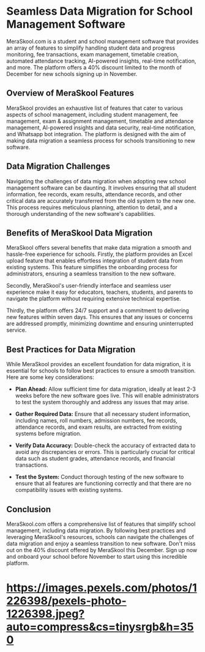 # Seamless Data Migration for School Management Software

MeraSkool.com is a student and school management software that provides an array of features to simplify handling student data and progress monitoring, fee transactions, exam management, timetable creation, automated attendance tracking, AI-powered insights, real-time notification, and more. The platform offers a 40% discount limited to the month of December for new schools signing up in November.

## Overview of MeraSkool Features

MeraSkool provides an exhaustive list of features that cater to various aspects of school management, including student management, fee management, exam & assignment management, timetable and attendance management, AI-powered insights and data security, real-time notification, and Whatsapp bot integration. The platform is designed with the aim of making data migration a seamless process for schools transitioning to new software.

## Data Migration Challenges

Navigating the challenges of data migration when adopting new school management software can be daunting. It involves ensuring that all student information, fee records, exam results, attendance records, and other critical data are accurately transferred from the old system to the new one. This process requires meticulous planning, attention to detail, and a thorough understanding of the new software's capabilities.

## Benefits of MeraSkool Data Migration

MeraSkool offers several benefits that make data migration a smooth and hassle-free experience for schools. Firstly, the platform provides an Excel upload feature that enables effortless integration of student data from existing systems. This feature simplifies the onboarding process for administrators, ensuring a seamless transition to the new software.

Secondly, MeraSkool's user-friendly interface and seamless user experience make it easy for educators, teachers, students, and parents to navigate the platform without requiring extensive technical expertise.

Thirdly, the platform offers 24/7 support and a commitment to delivering new features within seven days. This ensures that any issues or concerns are addressed promptly, minimizing downtime and ensuring uninterrupted service.

## Best Practices for Data Migration

While MeraSkool provides an excellent foundation for data migration, it is essential for schools to follow best practices to ensure a smooth transition. Here are some key considerations:

*   **Plan Ahead:** Allow sufficient time for data migration, ideally at least 2-3 weeks before the new software goes live. This will enable administrators to test the system thoroughly and address any issues that may arise.

*   **Gather Required Data:** Ensure that all necessary student information, including names, roll numbers, admission numbers, fee records, attendance records, and exam results, are extracted from existing systems before migration.

*   **Verify Data Accuracy:** Double-check the accuracy of extracted data to avoid any discrepancies or errors. This is particularly crucial for critical data such as student grades, attendance records, and financial transactions.

*   **Test the System:** Conduct thorough testing of the new software to ensure that all features are functioning correctly and that there are no compatibility issues with existing systems.

## Conclusion

MeraSkool.com offers a comprehensive list of features that simplify school management, including data migration. By following best practices and leveraging MeraSkool's resources, schools can navigate the challenges of data migration and enjoy a seamless transition to new software. Don't miss out on the 40% discount offered by MeraSkool this December. Sign up now and onboard your school before November to start using this incredible platform.

# https://images.pexels.com/photos/1226398/pexels-photo-1226398.jpeg?auto=compress&cs=tinysrgb&h=350